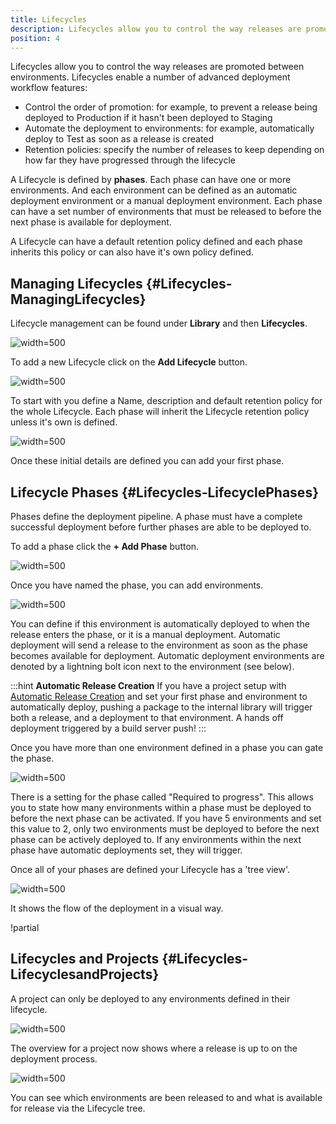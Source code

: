 ```yaml
---
title: Lifecycles
description: Lifecycles allow you to control the way releases are promoted between environments. You can define automatic deployment environments in your lifecycle phases. This will automate deployments to an environment as soon as the phase becomes available.
position: 4
---
```


Lifecycles allow you to control the way releases are promoted between environments. Lifecycles enable a number of advanced deployment workflow features:

- Control the order of promotion: for example, to prevent a release being deployed to Production if it hasn't been deployed to Staging
- Automate the deployment to environments: for example, automatically deploy to Test as soon as a release is created
- Retention policies: specify the number of releases to keep depending on how far they have progressed through the lifecycle

A Lifecycle is defined by **phases**. Each phase can have one or more environments. And each environment can be defined as an automatic deployment environment or a manual deployment environment. Each phase can have a set number of environments that must be released to before the next phase is available for deployment.

A Lifecycle can have a default retention policy defined and each phase inherits this policy or can also have it's own policy defined.

## Managing Lifecycles {#Lifecycles-ManagingLifecycles}

Lifecycle management can be found under **Library** and then **Lifecycles**.

![](/docs/images/3048104/3277868.png "width=500")

To add a new Lifecycle click on the **Add Lifecycle** button.

![](/docs/images/3048104/3277867.png "width=500")

To start with you define a Name, description and default retention policy for the whole Lifecycle. Each phase will inherit the Lifecycle retention policy unless it's own is defined.

![](/docs/images/3048104/3277866.png "width=500")

Once these initial details are defined you can add your first phase.

## Lifecycle Phases {#Lifecycles-LifecyclePhases}

Phases define the deployment pipeline. A phase must have a complete successful deployment before further phases are able to be deployed to.

To add a phase click the **+ Add Phase** button.

![](/docs/images/3048104/3277864.png "width=500")

Once you have named the phase, you can add environments.

![](/docs/images/3048104/3277863.png "width=500")

You can define if this environment is automatically deployed to when the release enters the phase, or it is a manual deployment. Automatic deployment will send a release to the environment as soon as the phase becomes available for deployment. Automatic deployment environments are denoted by a lightning bolt icon next to the environment (see below).

:::hint
**Automatic Release Creation**
If you have a project setup with [Automatic Release Creation](/docs/deploying-applications/automatic-release-creation.md) and set your first phase and environment to automatically deploy, pushing a package to the internal library will trigger both a release, and a deployment to that environment. A hands off deployment triggered by a build server push!
:::

Once you have more than one environment defined in a phase you can gate the phase.

![](/docs/images/3048104/3277862.png "width=500")

There is a setting for the phase called "Required to progress". This allows you to state how many environments within a phase must be deployed to before the next phase can be activated. If you have 5 environments and set this value to 2, only two environments must be deployed to before the next phase can be actively deployed to. If any environments within the next phase have automatic deployments set, they will trigger.

Once all of your phases are defined your Lifecycle has a 'tree view'.

![](/docs/images/3048104/3277861.png "width=500")

It shows the flow of the deployment in a visual way.

!partial <optionalphase>

## Lifecycles and Projects {#Lifecycles-LifecyclesandProjects}

A project can only be deployed to any environments defined in their lifecycle.

![](/docs/images/3048104/3277860.png "width=500")

The overview for a project now shows where a release is up to on the deployment process.

![](/docs/images/3048104/3277859.png "width=500")

You can see which environments are been released to and what is available for release via the Lifecycle tree.
